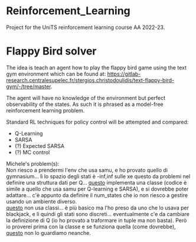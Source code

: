 # Reinforcement_Learning
Project for the UniTS reinforcement learning course AA 2022-23.

# Flappy Bird solver
The idea is teach an agent how to play the flappy bird game using the text gym environment which can be found at: https://gitlab-research.centralesupelec.fr/stergios.christodoulidis/text-flappy-bird-gym/-/tree/master.

The agent will have no knowledge of the environment but perfect observability of the states. As such it is phrased as a model-free reinforcement learning problem. 

Standard RL techniques for policy control will be attempted and compared:
- Q-Learning
- SARSA
- (?) Expected SARSA
- (?) MC control


Michele's problem(s): \
Non riesco a prendermi l'env che usa samu, e ho provato quello di gymnasium... lì lo spazio degli stati è -inf,inf sulle xe questo da problemi nel definire una struttura dati per Q...
[questo](Class-FV-MC-Control.ipynb) implementa una classe (codice è simile a quello che usa samu per Q-learning e SARSA), e si dovrebbe poter adattare... c'è appunto da definire il num_states che io non riesco a gestire usando un ambiente diverso. \
[questo](FV-MC-control.ipynb) non usa classi... è più basico ma l'ho preso da uno che lo usava per blackjack, e lì quindi gli stati sono discreti... eventualmente c'e da cambiare la definizione di Q (io ho provato a traformare in tuple ma non basta). Però io proverei prima con la classe e se funziona quella (come dovrebbe), [questo](FV-MC-control.ipynb) non lo guardiamo neanche.
